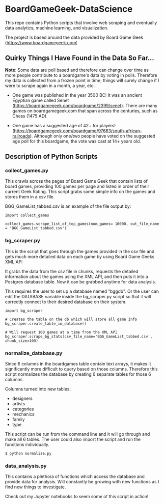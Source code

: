 # BoardGameGeek-DataScience

This repo contains Python scripts that involve web scraping and eventually data analytics, machine learning, and visualization. 

The project is based around the data provided by Board Game Geek (https://www.boardgamegeek.com)

## Quirky Things I Have Found in the Data So Far...

__Note__: Some data are poll based and therefore can change over time as more people contribute to a boardgame's data by voting in polls. Therefore my data is collected from a frozen point in time; things will surely change if I were to scrape again in a month, a year, etc.

* One game was published in the year 3500 BC! It was an ancient Egyptian game called Senet (https://boardgamegeek.com/boardgame/2399/senet). There are many games on boardgamegeek.com that span across the centuries, such as Chess (1475 AD).

* One game has a suggested age of 42+ for players! (https://boardgamegeek.com/boardgame/97683/south-african-railroads). Although only one/two people have voted on the suggested age poll for this boardgame, the vote was cast at 14+ years old.

## Description of Python Scripts 

### collect_games.py

This crawls across the pages of Board Game Geek that contain lists of board games, providing 100 games per page and listed in order of their current Geek Rating. This script grabs some simple info on the games and stores them in a csv file.

BGG_GameList_tabbed.csv is an example of the file output by:

```
import collect_games

collect_games.scrape_list_of_top_games(num_games= 10000, out_file_name = 'BGG_GameList_tabbed.csv')
```
 
### bg_scraper.py

This is the script that goes through the games provided in the csv file and gets much more detailed data on each game by using Board Game Geeks XML API

It grabs the data from the csv file in chunks, requests the detailed information about the games using the XML API, and then puts it into a Postgres database table. Now it can be grabbed anytime for data analysis.

This requires the user to set up a database named "bggdb". Or the user can edit the DATABASE variable inside the bg_scraper.py script so that it will correctly connect to their desired database on their system.

```
import bg_scraper

# Creates the table on the db which will store all game info
bg_scraper.create_table_in_database()

# Will request 100 games at a time from the XML API
bg_scraper.scrape_bg_stats(csv_file_name='BGG_GameList_tabbed.csv', chunk_size=100)
```

### normalize_database.py

Since 6 columns in the boardgames table contain text arrays, it makes it significantly more difficult to query based on those columns. Therefore this script normalizes the database by creating 6 separate tables for those 6 columns.

Columns turned into new tables:
* designers
* artists
* categories
* mechanics
* family
* type

This script can be run from the command line and it will go through and make all 6 tables. The user could also import the script and run the functions individually. 

```
$ python normalize.py
```

### data_analysis.py

This contains a plethora of functions which access the database and provide data for analysis. Will constantly be growing with new functions as I find new things to investigate.

Check out my Jupyter notebooks to seem some of this script in action!